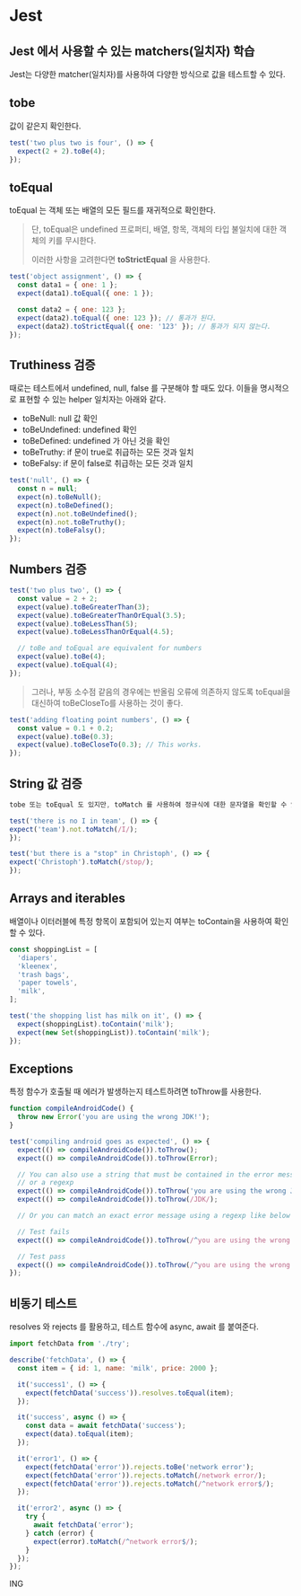# Jest

## Jest 에서 사용할 수 있는 matchers(일치자) 학습

Jest는 다양한 matcher(일치자)를 사용하여 다양한 방식으로 값을 테스트할 수 있다.

## tobe

값이 같은지 확인한다.

```javascript
test('two plus two is four', () => {
  expect(2 + 2).toBe(4);
});
```

## toEqual

toEqual 는 객체 또는 배열의 모든 필드를 재귀적으로 확인한다.

> 단, toEqual은 undefined 프로퍼티, 배열, 항목, 객체의 타입 불일치에 대한 객체의 키를 무시한다.
>
> 이러한 사항을 고려한다면 **toStrictEqual** 을 사용한다.

```javascript
test('object assignment', () => {
  const data1 = { one: 1 };
  expect(data1).toEqual({ one: 1 });

  const data2 = { one: 123 };
  expect(data2).toEqual({ one: 123 }); // 통과가 된다.
  expect(data2).toStrictEqual({ one: '123' }); // 통과가 되지 않는다.
});
```

## Truthiness 검증

때로는 테스트에서 undefined, null, false 를 구분해야 할 때도 있다.
이들을 명시적으로 표현할 수 있는 helper 일치자는 아래와 같다.

- toBeNull: null 값 확인
- toBeUndefined: undefined 확인
- toBeDefined: undefined 가 아닌 것을 확인
- toBeTruthy: if 문이 true로 취급하는 모든 것과 일치
- toBeFalsy: if 문이 false로 취급하는 모든 것과 일치

```javascript
test('null', () => {
  const n = null;
  expect(n).toBeNull();
  expect(n).toBeDefined();
  expect(n).not.toBeUndefined();
  expect(n).not.toBeTruthy();
  expect(n).toBeFalsy();
});
```

## Numbers 검증

```javascript
test('two plus two', () => {
  const value = 2 + 2;
  expect(value).toBeGreaterThan(3);
  expect(value).toBeGreaterThanOrEqual(3.5);
  expect(value).toBeLessThan(5);
  expect(value).toBeLessThanOrEqual(4.5);

  // toBe and toEqual are equivalent for numbers
  expect(value).toBe(4);
  expect(value).toEqual(4);
});
```

> 그러나, 부동 소수점 같음의 경우에는 반올림 오류에 의존하지 않도록 toEqual을 대신하여
> toBeCloseTo를 사용하는 것이 좋다.

```javascript
test('adding floating point numbers', () => {
  const value = 0.1 + 0.2;
  expect(value).toBe(0.3);
  expect(value).toBeCloseTo(0.3); // This works.
});
```

## String 값 검증

```javascript
tobe 또는 toEqual 도 있지만, toMatch 를 사용하여 정규식에 대한 문자열을 확인할 수 있다.

test('there is no I in team', () => {
expect('team').not.toMatch(/I/);
});

test('but there is a "stop" in Christoph', () => {
expect('Christoph').toMatch(/stop/);
});
```

## Arrays and iterables

배열이나 이터러블에 특정 항목이 포함되어 있는지 여부는 toContain을 사용하여 확인할 수 있다.

```javascript
const shoppingList = [
  'diapers',
  'kleenex',
  'trash bags',
  'paper towels',
  'milk',
];

test('the shopping list has milk on it', () => {
  expect(shoppingList).toContain('milk');
  expect(new Set(shoppingList)).toContain('milk');
});
```

## Exceptions

특정 함수가 호출될 때 에러가 발생하는지 테스트하려면 toThrow를 사용한다.

```javascript
function compileAndroidCode() {
  throw new Error('you are using the wrong JDK!');
}

test('compiling android goes as expected', () => {
  expect(() => compileAndroidCode()).toThrow();
  expect(() => compileAndroidCode()).toThrow(Error);

  // You can also use a string that must be contained in the error message
  // or a regexp
  expect(() => compileAndroidCode()).toThrow('you are using the wrong JDK');
  expect(() => compileAndroidCode()).toThrow(/JDK/);

  // Or you can match an exact error message using a regexp like below

  // Test fails
  expect(() => compileAndroidCode()).toThrow(/^you are using the wrong JDK$/);

  // Test pass
  expect(() => compileAndroidCode()).toThrow(/^you are using the wrong JDK!$/);
});
```

## 비동기 테스트

resolves 와 rejects 를 활용하고, 테스트 함수에 async, await 를 붙여준다.

```javascript
import fetchData from './try';

describe('fetchData', () => {
  const item = { id: 1, name: 'milk', price: 2000 };

  it('success1', () => {
    expect(fetchData('success')).resolves.toEqual(item);
  });

  it('success', async () => {
    const data = await fetchData('success');
    expect(data).toEqual(item);
  });

  it('error1', () => {
    expect(fetchData('error')).rejects.toBe('network error');
    expect(fetchData('error')).rejects.toMatch(/network error/);
    expect(fetchData('error')).rejects.toMatch(/^network error$/);
  });

  it('error2', async () => {
    try {
      await fetchData('error');
    } catch (error) {
      expect(error).toMatch(/^network error$/);
    }
  });
});
```

ING
